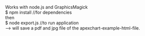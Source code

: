 Works with node.js and GraphicsMagick<br />
$ npm install //for dependencies<br />
then <br />
$ node export.js //to run application<br />
--> will save a pdf and jpg file of the apexchart-example-html-file.<br />